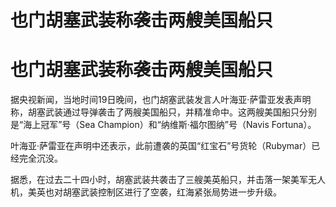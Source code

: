 # 也门胡塞武装称袭击两艘美国船只

# 也门胡塞武装称袭击两艘美国船只

据央视新闻，当地时间19日晚间，也门胡塞武装发言人叶海亚·萨雷亚发表声明称，胡塞武装通过导弹袭击了两艘美国船只，并精准命中。这两艘美国船只分别是“海上冠军”号（Sea
Champion）和“纳维斯·福尔图纳”号（Navis Fortuna）。

叶海亚·萨雷亚在声明中还表示，此前遭袭的英国“红宝石”号货轮（Rubymar）已经完全沉没。

据悉，在过去二十四小时，胡塞武装共袭击了三艘美英船只，并击落一架美军无人机，美英也对胡塞武装控制区进行了空袭，红海紧张局势进一步升级。

